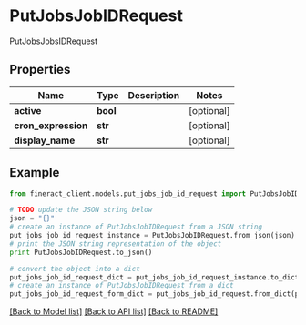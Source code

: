 # PutJobsJobIDRequest

PutJobsJobsIDRequest

## Properties

Name | Type | Description | Notes
------------ | ------------- | ------------- | -------------
**active** | **bool** |  | [optional] 
**cron_expression** | **str** |  | [optional] 
**display_name** | **str** |  | [optional] 

## Example

```python
from fineract_client.models.put_jobs_job_id_request import PutJobsJobIDRequest

# TODO update the JSON string below
json = "{}"
# create an instance of PutJobsJobIDRequest from a JSON string
put_jobs_job_id_request_instance = PutJobsJobIDRequest.from_json(json)
# print the JSON string representation of the object
print PutJobsJobIDRequest.to_json()

# convert the object into a dict
put_jobs_job_id_request_dict = put_jobs_job_id_request_instance.to_dict()
# create an instance of PutJobsJobIDRequest from a dict
put_jobs_job_id_request_form_dict = put_jobs_job_id_request.from_dict(put_jobs_job_id_request_dict)
```
[[Back to Model list]](../README.md#documentation-for-models) [[Back to API list]](../README.md#documentation-for-api-endpoints) [[Back to README]](../README.md)


